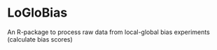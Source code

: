 # LoGloBias
An R-package to process raw data from local-global bias experiments (calculate bias scores)
